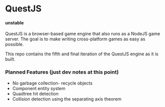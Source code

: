 # QuestJS
#### unstable
QuestJS is a browser-based game engine that also runs as a NodeJS game server. The goal is to make writing cross-platform games as easy as possible.

This repo contains the fifth and final iteration of the QuestJS engine as it is built.

### Planned Features (just dev notes at this point)
* No garbage collection- recycle objects
* Component entity system
* Quadtree hit detection
* Collision detection using the separating axis theorem

